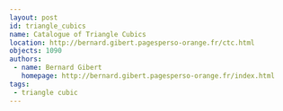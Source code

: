 ```yaml
---
layout: post
id: triangle_cubics
name: Catalogue of Triangle Cubics
location: http://bernard.gibert.pagesperso-orange.fr/ctc.html
objects: 1090
authors:
 - name: Bernard Gibert
   homepage: http://bernard.gibert.pagesperso-orange.fr/index.html
tags:
 - triangle cubic
---
```


